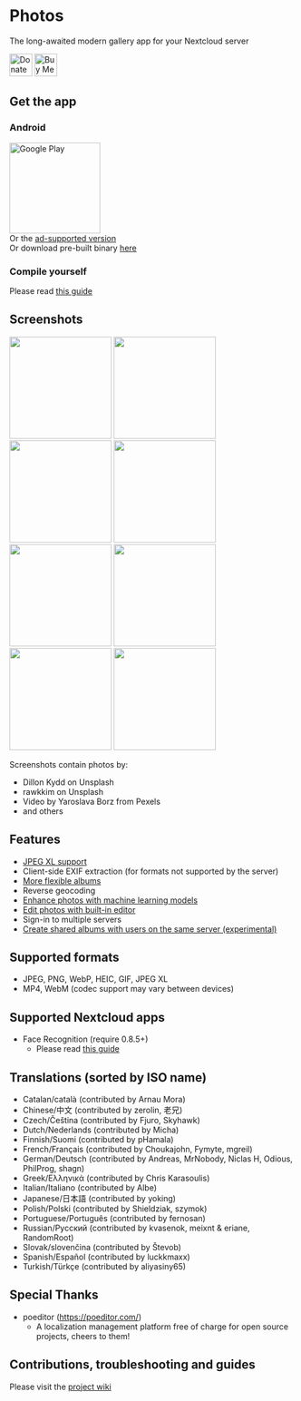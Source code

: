 # Photos
The long-awaited modern gallery app for your Nextcloud server

[<img alt="Donate using Liberapay" src="https://liberapay.com/assets/widgets/donate.svg" height="40">](https://liberapay.com/nkming2/donate)
[<img src="https://cdn.buymeacoffee.com/buttons/v2/default-yellow.png" alt="Buy Me A Coffee" height="40">](https://www.buymeacoffee.com/nkming2)

## Get the app
### Android
[<img src="https://play.google.com/intl/en_us/badges/static/images/badges/en_badge_web_generic.png" alt="Google Play" width="160" />](https://play.google.com/store/apps/details?id=com.nkming.nc_photos.paid&referrer=utm_source%3Drepo)  
Or the [ad-supported version](https://play.google.com/store/apps/details?id=com.nkming.nc_photos&referrer=utm_source%3Drepo)  
Or download pre-built binary [here](https://gitlab.com/nkming2/nc-photos/-/wikis/Release)

### Compile yourself
Please read [this guide](https://gitlab.com/nkming2/nc-photos/-/wikis/development/build)

## Screenshots
<img src="https://gitlab.com/nkming2/nc-photos/-/raw/master/fastlane/metadata/android/en-US/images/phoneScreenshots/1.jpg" width="180" /> <img src="https://gitlab.com/nkming2/nc-photos/-/raw/master/fastlane/metadata/android/en-US/images/phoneScreenshots/2.jpg" width="180" /> <img src="https://gitlab.com/nkming2/nc-photos/-/raw/master/fastlane/metadata/android/en-US/images/phoneScreenshots/3.jpg" width="180" /> <img src="https://gitlab.com/nkming2/nc-photos/-/raw/master/fastlane/metadata/android/en-US/images/phoneScreenshots/4.jpg" width="180" /> <img src="https://gitlab.com/nkming2/nc-photos/-/raw/master/fastlane/metadata/android/en-US/images/phoneScreenshots/5.jpg" width="180" /> <img src="https://gitlab.com/nkming2/nc-photos/-/raw/master/fastlane/metadata/android/en-US/images/phoneScreenshots/6.jpg" width="180" /> <img src="https://gitlab.com/nkming2/nc-photos/-/raw/master/fastlane/metadata/android/en-US/images/phoneScreenshots/7.jpg" width="180" /> <img src="https://gitlab.com/nkming2/nc-photos/-/raw/master/fastlane/metadata/android/en-US/images/phoneScreenshots/8.jpg" width="180" />

Screenshots contain photos by:
- Dillon Kydd on Unsplash
- rawkkim on Unsplash
- Video by Yaroslava Borz from Pexels
- and others

## Features
- [JPEG XL support](https://github.com/nc-photos/nc-photos/wiki/JPEG-XL-support)
- Client-side EXIF extraction (for formats not supported by the server)
- [More flexible albums](https://github.com/nc-photos/nc-photos/wiki/Differences-between-collections#client-side-album)
- Reverse geocoding
- [Enhance photos with machine learning models](https://gitlab.com/nkming2/nc-photos/-/wikis/help/enhance)
- [Edit photos with built-in editor](https://gitlab.com/nkming2/nc-photos/-/wikis/help/edit-photos)
- Sign-in to multiple servers
- [Create shared albums with users on the same server (experimental)](https://gitlab.com/nkming2/nc-photos/-/wikis/help/shared-album)

## Supported formats
- JPEG, PNG, WebP, HEIC, GIF, JPEG XL
- MP4, WebM (codec support may vary between devices)

## Supported Nextcloud apps
- Face Recognition (require 0.8.5+)
  - Please read [this guide](https://gitlab.com/nkming2/nc-photos/-/wikis/help/people)

## Translations (sorted by ISO name)
- Catalan/català (contributed by Arnau Mora)
- Chinese/中文 (contributed by zerolin, 老兄)
- Czech/Čeština (contributed by Fjuro, Skyhawk)
- Dutch/Nederlands (contributed by Micha)
- Finnish/Suomi (contributed by pHamala)
- French/Français (contributed by Choukajohn, Fymyte, mgreil)
- German/Deutsch (contributed by Andreas, MrNobody, Niclas H, Odious, PhilProg, shagn)
- Greek/Ελληνικά (contributed by Chris Karasoulis)
- Italian/Italiano (contributed by Albe)
- Japanese/日本語 (contributed by yoking)
- Polish/Polski (contributed by Shieldziak, szymok)
- Portuguese/Português (contributed by fernosan)
- Russian/Русский (contributed by kvasenok, meixnt & eriane, RandomRoot)
- Slovak/slovenčina (contributed by Števob)
- Spanish/Español (contributed by luckkmaxx)
- Turkish/Türkçe (contributed by aliyasiny65)

## Special Thanks
- poeditor (https://poeditor.com/)
  - A localization management platform free of charge for open source projects, cheers to them!

## Contributions, troubleshooting and guides
Please visit the [project wiki](https://gitlab.com/nkming2/nc-photos/-/wikis/home)
